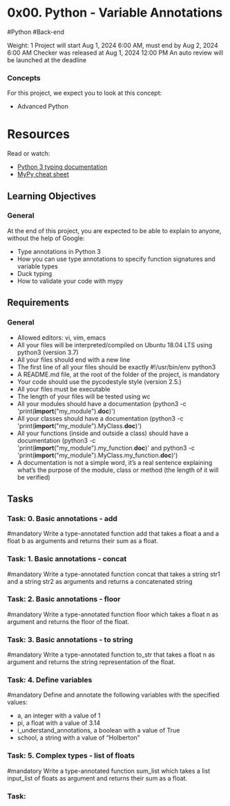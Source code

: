 # 0x00. Python - Variable Annotations
#Python #Back-end

 Weight: 1
 Project will start Aug 1, 2024 6:00 AM, must end by Aug 2, 2024 6:00 AM
 Checker was released at Aug 1, 2024 12:00 PM
 An auto review will be launched at the deadline

### Concepts
For this project, we expect you to look at this concept:

- Advanced Python

# Resources
Read or watch:

- [Python 3 typing documentation](https://intranet.alxswe.com/rltoken/5j0OtdWh36_HVAHKJX2gaA)
- [MyPy cheat sheet](https://intranet.alxswe.com/rltoken/Eud-nrUG7x3iT6JD2Sas-g)

## Learning Objectives
### General
At the end of this project, you are expected to be able to explain to anyone, without the help of Google:

- Type annotations in Python 3
- How you can use type annotations to specify function signatures and variable types
- Duck typing
- How to validate your code with mypy

## Requirements
### General

- Allowed editors: vi, vim, emacs
- All your files will be interpreted/compiled on Ubuntu 18.04 LTS using python3 (version 3.7)
- All your files should end with a new line
- The first line of all your files should be exactly #!/usr/bin/env python3
- A README.md file, at the root of the folder of the project, is mandatory
- Your code should use the pycodestyle style (version 2.5.)
- All your files must be executable
- The length of your files will be tested using wc
- All your modules should have a documentation (python3 -c 'print(__import__("my_module").__doc__)')
- All your classes should have a documentation (python3 -c 'print(__import__("my_module").MyClass.__doc__)')
- All your functions (inside and outside a class) should have a documentation (python3 -c 'print(__import__("my_module").my_function.__doc__)' and python3 -c 'print(__import__("my_module").MyClass.my_function.__doc__)')
- A documentation is not a simple word, it’s a real sentence explaining what’s the purpose of the module, class or method (the length of it will be verified)

## Tasks

### Task: 0. Basic annotations - add
#mandatory
Write a type-annotated function add that takes a float a and a float b as arguments and returns their sum as a float.

### Task: 1. Basic annotations - concat
#mandatory
Write a type-annotated function concat that takes a string str1 and a string str2 as arguments and returns a concatenated string

### Task: 2. Basic annotations - floor
#mandatory
Write a type-annotated function floor which takes a float n as argument and returns the floor of the float.


### Task: 3. Basic annotations - to string
#mandatory
Write a type-annotated function to_str that takes a float n as argument and returns the string representation of the float.


### Task: 4. Define variables
#mandatory
Define and annotate the following variables with the specified values:

- a, an integer with a value of 1
- pi, a float with a value of 3.14
- i_understand_annotations, a boolean with a value of True
- school, a string with a value of “Holberton”


### Task: 5. Complex types - list of floats
#mandatory
Write a type-annotated function sum_list which takes a list input_list of floats as argument and returns their sum as a float.


### Task: 



